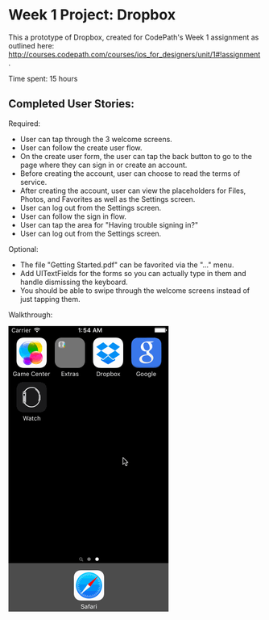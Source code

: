 Week 1 Project: Dropbox
=======================

This a prototype of Dropbox, created for CodePath's Week 1 assignment as outlined here: http://courses.codepath.com/courses/ios_for_designers/unit/1#!assignment.


Time spent: 15 hours


Completed User Stories:
-----------------------

Required:
- User can tap through the 3 welcome screens.
- User can follow the create user flow.
- On the create user form, the user can tap the back button to go to the page where they can sign in or create an account.
- Before creating the account, user can choose to read the terms of service.
- After creating the account, user can view the placeholders for Files, Photos, and Favorites as well as the Settings screen.
- User can log out from the Settings screen.
- User can follow the sign in flow.
- User can tap the area for "Having trouble signing in?"
- User can log out from the Settings screen.

Optional:
- The file "Getting Started.pdf" can be favorited via the "..." menu.
- Add UITextFields for the forms so you can actually type in them and handle dismissing the keyboard.
- You should be able to swipe through the welcome screens instead of just tapping them.


Walkthrough:

![alt tag](https://raw.githubusercontent.com/cameronwu/Week-1-Project-Dropbox/master/walkthrough.gif)
